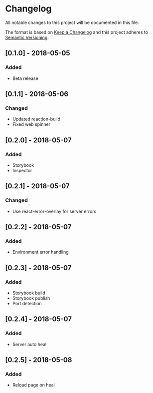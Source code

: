 # Changelog

All notable changes to this project will be documented in this file.

The format is based on [Keep a Changelog](http://keepachangelog.com/en/1.0.0/)
and this project adheres to [Semantic Versioning](http://semver.org/spec/v2.0.0.html).

## [0.1.0] - 2018-05-05
### Added
- Beta release

## [0.1.1] - 2018-05-06
### Changed
- Updated reaction-build
- Fixed web spinner

## [0.2.0] - 2018-05-07
### Added
- Storybook
- Inspector

## [0.2.1] - 2018-05-07
### Changed
- Use react-error-overlay for server errors

## [0.2.2] - 2018-05-07
### Added
- Environment error handling

## [0.2.3] - 2018-05-07
### Added
- Storybook build
- Storybook publish
- Port detection

## [0.2.4] - 2018-05-07
### Added
- Server auto heal

## [0.2.5] - 2018-05-08
### Added
- Reload page on heal
